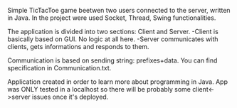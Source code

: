 Simple TicTacToe game beetwen two users connected to the server, written in Java. 
In the project were used Socket, Thread, Swing functionalities.

The application is divided into two sections: Client and Server. 
-Client is basically based on GUI. No logic at all here.
-Server communicates with clients, gets informations and responds to them.

Communication is based on sending string: prefixes+data. 
You can find specification in Communication.txt.



Application created in order to learn more about programming in Java. 
App was ONLY tested in a localhost so there will be probably some client<->server issues once it's deployed.
